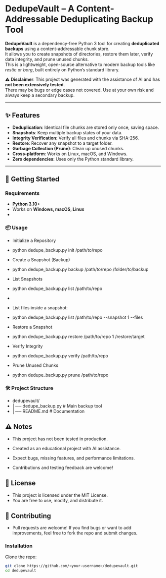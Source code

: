 # DedupeVault – A Content-Addressable Deduplicating Backup Tool

**DedupeVault** is a dependency-free Python 3 tool for creating **deduplicated backups** using a content-addressable chunk store.  
It allows you to create snapshots of directories, restore them later, verify data integrity, and prune unused chunks.  
This is a lightweight, open-source alternative to modern backup tools like *restic* or *borg*, built entirely on Python’s standard library.

⚠️ **Disclaimer**: This project was generated with the assistance of AI and has **not been extensively tested**.  
There may be bugs or edge cases not covered. Use at your own risk and always keep a secondary backup.

---

## ✨ Features
- **Deduplication**: Identical file chunks are stored only once, saving space.
- **Snapshots**: Keep multiple backup states of your data.
- **Integrity Verification**: Verify all files and chunks via SHA-256.
- **Restore**: Recover any snapshot to a target folder.
- **Garbage Collection (Prune)**: Clean up unused chunks.
- **Cross-platform**: Works on Linux, macOS, and Windows.
- **Zero dependencies**: Uses only the Python standard library.

---

## 🚀 Getting Started

### Requirements
- **Python 3.10+**
- Works on **Windows, macOS, Linux**
- 
### 📦 Usage
- Initialize a Repository
- python dedupe_backup.py init /path/to/repo

- Create a Snapshot (Backup)
- python dedupe_backup.py backup /path/to/repo /folder/to/backup

- List Snapshots
- python dedupe_backup.py list /path/to/repo
- 
- List files inside a snapshot:
- python dedupe_backup.py list /path/to/repo --snapshot 1 --files

- Restore a Snapshot
- python dedupe_backup.py restore /path/to/repo 1 /restore/target

- Verify Integrity
- python dedupe_backup.py verify /path/to/repo

- Prune Unused Chunks
- python dedupe_backup.py prune /path/to/repo

### 🛠 Project Structure
- dedupevault/
- │── dedupe_backup.py   # Main backup tool
- │── README.md          # Documentation

## ⚠️ Notes

- This project has not been tested in production.

- Created as an educational project with AI assistance.

- Expect bugs, missing features, and performance limitations.

- Contributions and testing feedback are welcome!

## 📜 License

- This project is licensed under the MIT License.
- You are free to use, modify, and distribute it.

## 🤝 Contributing

- Pull requests are welcome! If you find bugs or want to add improvements, feel free to fork the repo and submit changes.
  
### Installation
Clone the repo:
```bash
git clone https://github.com/<your-username>/dedupevault.git
cd dedupevault
